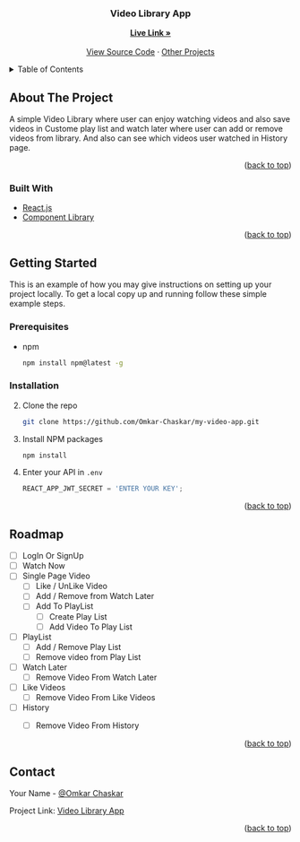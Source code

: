 
<div align="center">

  <h3 align="center">Video Library App</h3>

  <p align="center">
    <a href="https://watchify-watch.netlify.app/"><strong>Live Link »</strong></a>
    <br />
    <br />
    <a href="https://github.com/Omkar-Chaskar/my-video-app">View Source Code</a>
    ·
    <a href="https://github.com/Omkar-Chaskar">Other Projects</a>
  </p>
</div>



<!-- TABLE OF CONTENTS -->
<details>
  <summary>Table of Contents</summary>
  <ol>
    <li>
      <a href="#about-the-project">About The Project</a>
      <ul>
        <li><a href="#built-with">Built With</a></li>
      </ul>
    </li>
    <li>
      <a href="#getting-started">Getting Started</a>
      <ul>
        <li><a href="#prerequisites">Prerequisites</a></li>
        <li><a href="#installation">Installation</a></li>
      </ul>
    </li>
    <li><a href="#usage">Usage</a></li>
    <li><a href="#roadmap">Roadmap</a></li>
    <li><a href="#contributing">Contributing</a></li>
    <li><a href="#license">License</a></li>
    <li><a href="#contact">Contact</a></li>
    <li><a href="#acknowledgments">Acknowledgments</a></li>
  </ol>
</details>



<!-- ABOUT THE PROJECT -->
## About The Project

A simple Video Library where user can enjoy watching videos and also save videos in Custome play list and watch later where user can add or remove videos from library. And also can see which videos user watched in History page.  
<p align="right">(<a href="#top">back to top</a>)</p>



### Built With

* [React.js](https://reactjs.org/)
* [Component Library](https://getratha.netlify.app/)

<p align="right">(<a href="#top">back to top</a>)</p>



<!-- GETTING STARTED -->
## Getting Started

This is an example of how you may give instructions on setting up your project locally.
To get a local copy up and running follow these simple example steps.

### Prerequisites

* npm
  ```sh
  npm install npm@latest -g
  ```

### Installation

2. Clone the repo
   ```sh
   git clone https://github.com/Omkar-Chaskar/my-video-app.git
   ```
3. Install NPM packages
   ```sh
   npm install
   ```
4. Enter your API in `.env`
   ```js
   REACT_APP_JWT_SECRET = 'ENTER YOUR KEY';
   ```

<p align="right">(<a href="#top">back to top</a>)</p>



<!-- ROADMAP -->
## Roadmap

- [ ] LogIn Or SignUp
- [ ] Watch Now
- [ ] Single Page Video
    - [ ] Like / UnLike Video
    - [ ] Add / Remove from Watch Later
    - [ ] Add To PlayList
       - [ ] Create Play List
       - [ ] Add Video To Play List
 - [ ] PlayList
    - [ ] Add / Remove Play List
    - [ ] Remove video from Play List
 - [ ] Watch Later
    - [ ] Remove Video From Watch Later 
 - [ ] Like Videos
    - [ ] Remove Video From Like Videos
 - [ ] History
     - [ ] Remove Video From History


<p align="right">(<a href="#top">back to top</a>)</p>


<!-- CONTACT -->
## Contact

Your Name - [@Omkar Chaskar](https://www.linkedin.com/in/omkar-chaskar-b3b510186/)

Project Link: [Video Library App](https://github.com/Omkar-Chaskar/my-video-app)

<p align="right">(<a href="#top">back to top</a>)</p>
